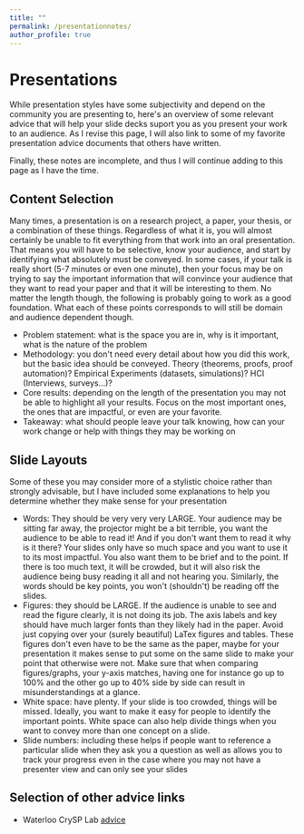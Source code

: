 ```yaml
---
title: ""
permalink: /presentationnotes/
author_profile: true
---
```


<h1>Presentations</h1>
While presentation styles have some subjectivity and depend on the community you are presenting to, here's an overview of some relevant advice that will help your slide decks suport you as you present your work to an audience. As I revise this page, I will also link to some of my favorite presentation advice documents that others have written.

Finally, these notes are incomplete, and thus I will continue adding to this page as I have the time. 


<h2>Content Selection</h2>
Many times, a presentation is on a research project, a paper, your thesis, or a combination of these things. Regardless of what it is, you will almost certainly be unable to fit everything from that work into an oral presentation. That means you will have to be selective, know your audience, and start by identifying what absolutely must be conveyed. In some cases, if your talk is really short (5-7 minutes or even one minute), then your focus may be on trying to say the important information that will convince your audience that they want to read your paper and that it will be interesting to them. No matter the length though, the following is probably going to work as a good foundation. What each of these points corresponds to will still be domain and audience dependent though. 
<ul>
  <li>Problem statement: what is the space you are in, why is it important, what is the nature of the problem</li>
  <li>Methodology: you don't need every detail about how you did this work, but the basic idea should be conveyed. Theory (theorems, proofs, proof automation)? Empirical Experiments (datasets, simulations)? HCI (Interviews, surveys...)?</li>
  <li>Core results: depending on the length of the presentation you may not be able to highlight all your results. Focus on the most important ones, the ones that are impactful, or even are your favorite.</li>
  <li>Takeaway: what should people leave your talk knowing, how can your work change or help with things they may be working on</li>
</ul>

<h2>Slide Layouts</h2>
Some of these you may consider more of a stylistic choice rather than strongly advisable, but I have included some explanations to help you determine whether they make sense for your presentation
<ul>
  <li>Words: They should be very very very LARGE. Your audience may be sitting far away, the projector might be a bit terrible, you want the audience to be able to read it! And if you don't want them to read it why is it there? Your slides only have so much space and you want to use it to its most impactful. You also want them to be brief and to the point. If there is too much text, it will be crowded, but it will also risk the audience being busy reading it all and not hearing you. Similarly, the words should be key points, you won't (shouldn't) be reading off the slides. </li>
  <li>Figures: they should be LARGE. If the audience is unable to see and read the figure clearly, it is not doing its job. The axis labels and key should have much larger fonts than they likely had in the paper. Avoid just copying over your (surely beautiful) LaTex figures and tables. These figures don't even have to be the same as the paper, maybe for your presentation it makes sense to put some on the same slide to make your point that otherwise were not. Make sure that when comparing figures/graphs, your y-axis matches, having one for instance go up to 100% and the other go up to 40% side by side can result in misunderstandings at a glance. </li>
  <li>White space: have plenty. If your slide is too crowded, things will be missed. Ideally, you want to make it easy for people to identify the important points. White space can also help divide things when you want to convey more than one concept on a slide. </li>
  <li>Slide numbers: including these helps if people want to reference a particular slide when they ask you a question as well as allows you to track your progress even in the case where you may not have a presenter view and can only see your slides</li>
</ul>




<h2>Selection of other advice links</h2>
<ul>
  <li>Waterloo CrySP Lab <a href="https://cs.uwaterloo.ca/twiki/view/CrySP/MakingPresentations">advice</a></li>
</ul>
